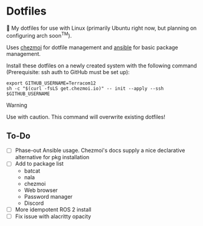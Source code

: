 # Dotfiles

:wave: My dotfiles for use with Linux (primarily Ubuntu right now, but planning on configuring arch soon<sup>TM</sup>).


Uses [chezmoi](https://www.chezmoi.io/) for dotfile management and [ansible](https://docs.ansible.com/ansible/latest/index.html) for basic package management.


Install these dotfiles on a newly created system with the following command (Prerequisite: ssh auth to GitHub must be set up):

```shell
export GITHUB_USERNAME=Terracom12
sh -c "$(curl -fsLS get.chezmoi.io)" -- init --apply --ssh $GITHUB_USERNAME
```

> [!WARNING]
> Use with caution. This command will overwrite existing dotfiles!

## To-Do

- [ ] Phase-out Ansible usage. Chezmoi's docs supply a nice declarative alternative for pkg installation
- [ ] Add to package list
    - batcat
    - nala
    - chezmoi
    - Web browser
    - Password manager
    - Discord
- [ ] More idempotent ROS 2 install
- [ ] Fix issue with alacritty opacity
